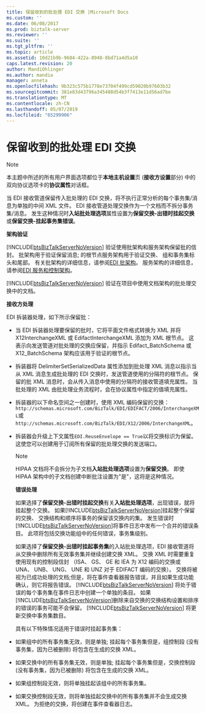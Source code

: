 ```yaml
---
title: 保留收到的批处理 EDI 交换 |Microsoft Docs
ms.custom: ''
ms.date: 06/08/2017
ms.prod: biztalk-server
ms.reviewer: ''
ms.suite: ''
ms.tgt_pltfrm: ''
ms.topic: article
ms.assetid: 10d21b9b-9684-422a-8948-8bd71a4d5a10
caps.latest.revision: 20
author: MandiOhlinger
ms.author: mandia
manager: anneta
ms.openlocfilehash: 9b323c575b1778e73704f499cd59020b97603b32
ms.sourcegitcommit: 381e83d43796a345488d54b3f7413e11d56ad7be
ms.translationtype: MT
ms.contentlocale: zh-CN
ms.lasthandoff: 05/07/2019
ms.locfileid: "65299906"
---
```

# <a name="preserving-a-received-batched-edi-interchange"></a>保留收到的批处理 EDI 交换
> [!NOTE]
>  本主题中所述的所有用户界面选项都位于**本地主机设置**页 (**接收方设置**部分) 中的双向协议选项卡的**协议属性**对话框。  

 当 EDI 接收管道保留传入批处理的 EDI 交换，将不执行正常分析的每个事务集/消息为单独的中间 XML 文件。 EDI 接收管道处理交换作为一个文档而不拆分事务集/消息。 发生这种情况时**入站批处理选项**属性设置为**保留交换-出错时挂起交换**或**保留交换-挂起事务集错误**。  

 **架构验证**  

 [!INCLUDE[btsBizTalkServerNoVersion](../includes/btsbiztalkservernoversion-md.md)] 验证使用批架构和服务架构保留批的信封。 批架构用于验证保留消息; 的根节点服务架构用于验证交换、 组和事务集标头和尾部。 有关批架构的详细信息，请参阅[EDI 批架构](../core/edi-batch-schemas.md)。 服务架构的详细信息，请参阅[EDI 服务和控制架构](../core/edi-service-and-control-schemas.md)。  

 [!INCLUDE[btsBizTalkServerNoVersion](../includes/btsbiztalkservernoversion-md.md)] 验证在项目中使用文档架构的批处理交换中的文档。  

 **接收方处理**  

 EDI 拆装器处理，如下所示保留批：  

- 当 EDI 拆装器处理要保留的批时，它将平面文件格式转换为 XML 并将 X12InterchangeXML 或 EdifactInterchangeXML 添加为 XML 根节点。 这表示向发送管道对批处理的交换应保留，并指示 Edifact_BatchSchema 或 X12_BatchSchema 架构应该用于验证的根节点。  

- 拆装器将 DelimiterSetSerializedData 属性添加到批处理 XML 消息以指示当从 XML 消息生成批处理的 EDI 交换时，发送管道使用的分隔符的根节点。 保留的批 XML 消息时，会从传入消息中使用的分隔符的接收管道填充属性。 当批处理的 XML 由批处理业务流程时，会在协议属性中指定的值填充属性。  

- 拆装器的以下命名空间之一创建时，使用 XML 编码保留的交换：`http://schemas.microsoft.com/BizTalk/EDI/EDIFACT/2006/InterchangeXML`或`http://schemas.microsoft.com/BizTalk/EDI/X12/2006/InterchangeXML`。  

- 拆装器会升级上下文属性`EDI.ReuseEnvelope == True`以将交换标识为保留。 这使您可以创建用于订阅所有保留的批处理交换的发送端口。  

  > [!NOTE]
  >  HIPAA 文档将不会拆分为子文档**入站批处理选项**设置为**保留交换**。 即使 HIPAA 架构中的子文档创建中断批注设置为"是"，这将是这种情况。  

  **错误处理**  

  如果选择了**保留交换-出错时挂起交换**有关**入站批处理选项**，出现错误，就将挂起整个交换。 如果[!INCLUDE[btsBizTalkServerNoVersion](../includes/btsbiztalkservernoversion-md.md)]挂起整个保留的交换、 交换结构和顺序将事务的保留该交换内的集。 发生错误时[!INCLUDE[btsBizTalkServerNoVersion](../includes/btsbiztalkservernoversion-md.md)]将事件日志中发布一个合并的错误条目。 此项将包括交换功能组中的任何错误，事务集级别。  

  如果选择了**保留交换-出错时挂起事务集**的入站批处理选项，EDI 接收管道将从交换中删除所有无效事务集并继续创建交换 XML。 交换 XML 时需要重复使用现有的控制段信封 （ISA、 GS、 GE 和 IEA 为 X12 编码的交换或 UNA、 UNB、 UNG、 UNE 和 UNZ 对于 EDIFACT 编码的交换）。 交换将被视为已成功处理的文档;但是，将在事件查看器报告错误，并且如果生成功能确认，则它将报告错误。 [!INCLUDE[btsBizTalkServerNoVersion](../includes/btsbiztalkservernoversion-md.md)] 将处于错误的每个事务集在事件日志中创建一个单独的条目。 如果[!INCLUDE[btsBizTalkServerNoVersion](../includes/btsbiztalkservernoversion-md.md)]删除来自交换的交换结构设置和排序的错误的事务可能不会保留。 [!INCLUDE[btsBizTalkServerNoVersion](../includes/btsbiztalkservernoversion-md.md)] 将更新交换中事务集数目。  

  具有以下特殊情况适用于错误时挂起事务集：  

- 如果组中的所有事务集无效，则是单独; 挂起每个事务集但是，组控制段 (没有事务集，因为已被删除) 将包含在生成的交换 XML。  

- 如果交换中的所有事务集无效，则是单独; 挂起每个事务集但是，交换控制段 (没有事务集，因为已被删除) 将包含在生成的交换 XML。  

- 如果组控制段无效，则将单独挂起该组中的所有事务集。  

- 如果交换控制段无效，则将单独挂起交换中的所有事务集并不会生成交换 XML。 为拒绝的交换，将创建在事件查看器日志。
